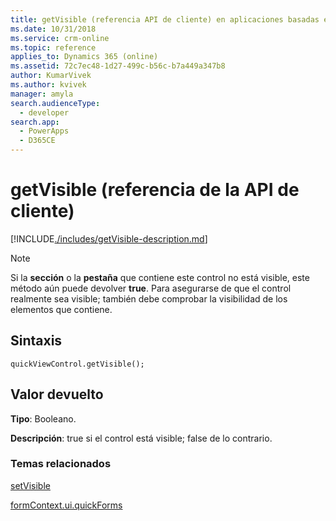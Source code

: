 ```yaml
---
title: getVisible (referencia API de cliente) en aplicaciones basadas en modelos | Microsoft Docs
ms.date: 10/31/2018
ms.service: crm-online
ms.topic: reference
applies_to: Dynamics 365 (online)
ms.assetid: 72c7ec48-1d27-499c-b56c-b7a449a347b8
author: KumarVivek
ms.author: kvivek
manager: amyla
search.audienceType:
  - developer
search.app:
  - PowerApps
  - D365CE
---
```

# <a name="getvisible-client-api-reference"></a>getVisible (referencia de la API de cliente)



[!INCLUDE[./includes/getVisible-description.md](./includes/getVisible-description.md)]

>[!NOTE]
>Si la **sección** o la **pestaña** que contiene este control no está visible, este método aún puede devolver **true**. Para asegurarse de que el control realmente sea visible; también debe comprobar la visibilidad de los elementos que contiene.

## <a name="syntax"></a>Sintaxis

`quickViewControl.getVisible();`

## <a name="return-value"></a>Valor devuelto

**Tipo**: Booleano.

**Descripción**: true si el control está visible; false de lo contrario.

### <a name="related-topics"></a>Temas relacionados

[setVisible](setVisible.md)

[formContext.ui.quickForms](../formContext-ui-quickForms.md)



